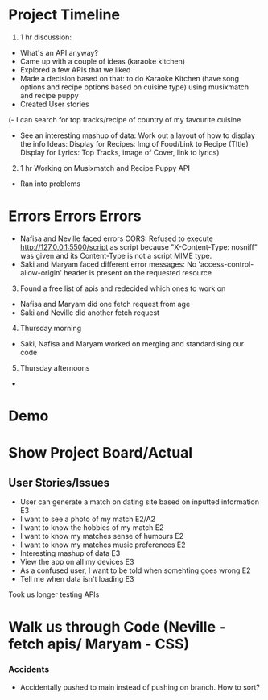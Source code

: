 # Project Timeline 

1.  1 hr discussion:
- What's an API anyway?
- Came up with a couple of ideas (karaoke kitchen) 
- Explored a few APIs that we liked
- Made a decision based on that: to do Karaoke Kitchen (have song options and recipe options based on cuisine type) using musixmatch and recipe puppy
- Created User stories

(- I can search for top tracks/recipe of country of my favourite cuisine
- See an interesting mashup of data: Work out a layout of how to display the info
Ideas: Display for Recipes: Img of Food/Link to Recipe (TItle)
Display for Lyrics: Top Tracks, image of Cover, link to lyrics)

2. 1 hr Working on Musixmatch and Recipe Puppy API
- Ran into problems 
# Errors Errors Errors 
- Nafisa and Neville faced errors CORS: Refused to execute http://127.0.0.1:5500/script as script because "X-Content-Type: nosniff" was given and its Content-Type is not a script MIME type.
- Saki and Maryam faced different error messages: No 'access-control-allow-origin' header is present on the requested resource

3. Found a free list of apis and redecided which ones to work on
- Nafisa and Maryam did one fetch request from age
- Saki and Neville did another fetch request 

4. Thursday morning
- Saki, Nafisa and Maryam worked on merging and standardising our code

5. Thursday afternoons
-

# Demo


# Show Project Board/Actual 

## User Stories/Issues 
- User can generate a match on dating site based on inputted information E3 
- I want to see a photo of my match E2/A2
- I want to know the hobbies of my match  E2
- I want to know my matches sense of humours  E2
- I want to know my matches music preferences  E2
- Interesting mashup of data E3 
- View the app on all my devices E3
- As a confused user, I want to be told when somehting goes wrong E2
- Tell me when data isn't loading E3

Took us longer 
testing APIs




# Walk us through Code (Neville - fetch apis/ Maryam - CSS)



### Accidents 
- Accidentally pushed to main instead of pushing on branch. How to sort? 

